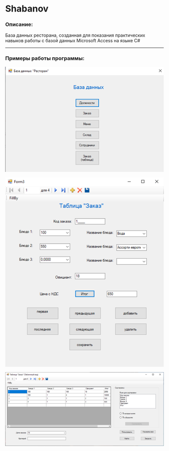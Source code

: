 # Shabanov

### Описание:
База данных ресторана, созданная для показания практических навыков работы с базой данных Microsoft Access на языке C#

___

### Примеры работы программы:
![Image1](https://raw.githubusercontent.com/mortvvnutri/Shabanov/main/1.png)

![Image2](https://raw.githubusercontent.com/mortvvnutri/Shabanov/main/2.png)

![Image3](https://raw.githubusercontent.com/mortvvnutri/Shabanov/main/3.png)
